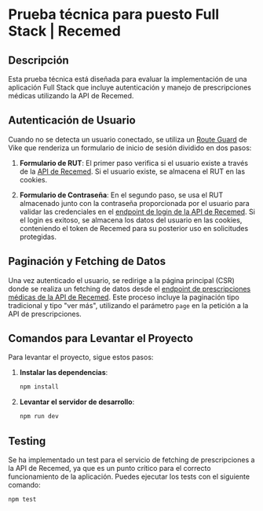 # Prueba técnica para puesto Full Stack | Recemed

## Descripción

Esta prueba técnica está diseñada para evaluar la implementación de una aplicación Full Stack que incluye autenticación y manejo de prescripciones médicas utilizando la API de Recemed.

## Autenticación de Usuario

Cuando no se detecta un usuario conectado, se utiliza un [Route Guard](https://vike.dev/routing#route-guards) de Vike que renderiza un formulario de inicio de sesión dividido en dos pasos:

1. **Formulario de RUT**: El primer paso verifica si el usuario existe a través de la [API de Recemed](http://rec-staging.recemed.cl/doc/index.html#/User/RecWeb_Api_UserController_exists). Si el usuario existe, se almacena el RUT en las cookies.

2. **Formulario de Contraseña**: En el segundo paso, se usa el RUT almacenado junto con la contraseña proporcionada por el usuario para validar las credenciales en el [endpoint de login de la API de Recemed](http://rec-staging.recemed.cl/doc/index.html#/UserSession/RecWeb_Api_UserSessionController_create). Si el login es exitoso, se almacena los datos del usuario en las cookies, conteniendo el token de Recemed para su posterior uso en solicitudes protegidas.

## Paginación y Fetching de Datos

Una vez autenticado el usuario, se redirige a la página principal (CSR) donde se realiza un fetching de datos desde el [endpoint de prescripciones médicas de la API de Recemed](http://rec-staging.recemed.cl/doc/index.html#/Prescription/RecWeb_Api_Patient_PrescriptionController_index). Este proceso incluye la paginación tipo tradicional y tipo "ver más", utilizando el parámetro `page` en la petición a la API de prescripciones.

## Comandos para Levantar el Proyecto

Para levantar el proyecto, sigue estos pasos:

1. **Instalar las dependencias**:
    ```bash
    npm install
    ```

2. **Levantar el servidor de desarrollo**:
    ```bash
    npm run dev
    ```

## Testing

Se ha implementado un test para el servicio de fetching de prescripciones a la API de Recemed, ya que es un punto crítico para el correcto funcionamiento de la aplicación. Puedes ejecutar los tests con el siguiente comando:

```bash
npm test
